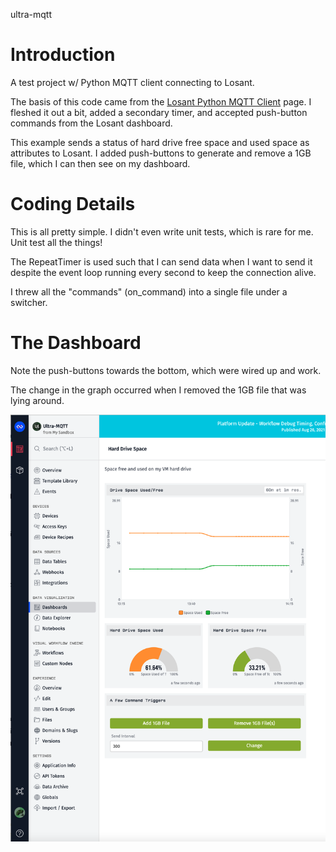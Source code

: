 ultra-mqtt

# Introduction

A test project w/ Python MQTT client connecting to Losant.

The basis of this code came from the 
[Losant Python MQTT Client](https://docs.losant.com/mqtt/python/) page. 
I fleshed it out a bit, added a secondary timer, and accepted 
push-button commands from the Losant dashboard.

This example sends a status of hard drive free space and used space
as attributes to Losant. I added push-buttons to generate and 
remove a 1GB file, which I can then see on my dashboard.

# Coding Details

This is all pretty simple. I didn't even write unit tests, which
is rare for me. Unit test all the things!

The RepeatTimer is used such that I can send data when I want to 
send it despite the event loop running every second to keep the
connection alive.

I threw all the "commands" (on_command) into a single file under 
a switcher.

# The Dashboard

Note the push-buttons towards the bottom, which were wired up and
work.

The change in the graph occurred when I removed the 1GB file that
was lying around.

![](docs/dashboard.png)